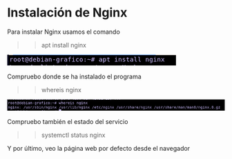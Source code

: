 # Instalación de Nginx  

Para instalar Nginx usamos el comando  

>>apt install nginx  
  
![a](https://github.com/anamontejo95/nginx/blob/main/imagenes/Captura1.PNG)

Compruebo donde se ha instalado el programa  

>>whereis nginx  

![a](https://github.com/anamontejo95/nginx/blob/main/imagenes/Captura2.PNG)

Compruebo también el estado del servicio  

>>systemctl status nginx  

Y por último, veo la página web por defecto desde el navegador  

